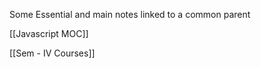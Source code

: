 
Some Essential and main notes linked to a common parent

[[Javascript MOC]]

[[Sem - IV Courses]]

